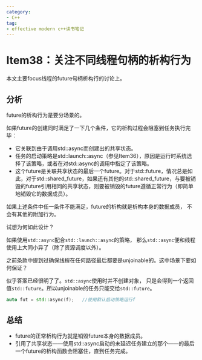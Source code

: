 ```yaml
---
category: 
- C++
tag:
- effective modern c++读书笔记
---
```



# Item38：关注不同线程句柄的析构行为

本文主要focus线程的future句柄析构行的讨论上。

## 分析

future的析构行为是要分场景的。

如果future的创建同时满足了一下几个条件，它的析构过程会阻塞到任务执行完毕：

- 它关联到由于调用std::async而创建出的共享状态。
- 任务的启动策略是std::launch::async（参见Item36），原因是运行时系统选择了该策略，或者在对std::async的调用中指定了该策略。
- 这个future是关联共享状态的最后一个future。对于std::future，情况总是如此，对于std::shared_future，如果还有其他的std::shared_future，与要被销毁的future引用相同的共享状态，则要被销毁的future遵循正常行为（即简单地销毁它的数据成员）。


如果上述条件中任一条件不能满足，future的析构就是析构本身的数据成员， 不会有其他的附加行为。

试想为何如此设计？

如果使用```std::async```配合```std::launch::async```的策略， 那么```std::async```便和线程使用上大同小异了（除了资源调度以外）。

之前条款中提到过确保线程在任何路径最后都要是unjoinable的。这中场景下要如何保证？

似乎答案已经很明了了。```std::async```使用时并不创建对象， 只是会得到一个返回值```std::future```。所以unjoinable的任务只能交给```std::future```。

```cpp
auto fut = std::async(f);   //使用默认启动策略运行f
```


## 总结

- future的正常析构行为就是销毁future本身的数据成员。
- 引用了共享状态——使用std::async启动的未延迟任务建立的那个——的最后一个future的析构函数会阻塞住，直到任务完成。
